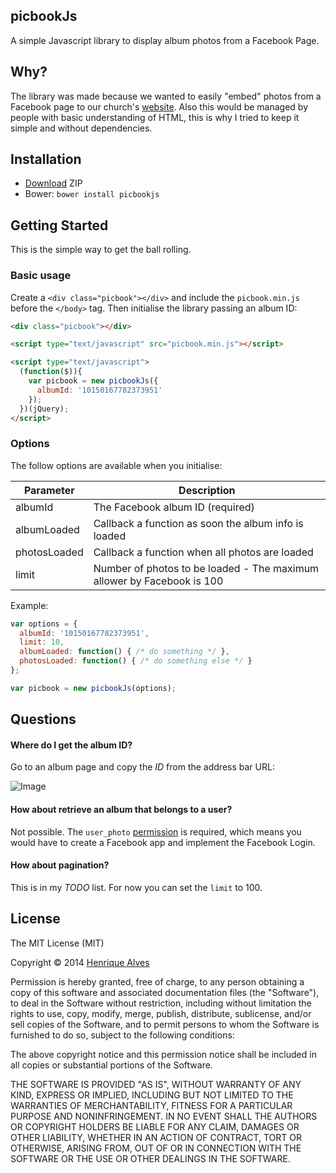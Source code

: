 picbookJs
-------

A simple Javascript library to display album photos from a Facebook Page.

## Why?

The library was made because we wanted to easily "embed" photos from a Facebook page to our church's [website](http://hillsong.co.uk). Also this would be managed by people with basic understanding of HTML, this is why I tried to keep it simple and without dependencies.

## Installation

- [Download](https://github.com/henriquea/picbookjs/archive/master.zip) ZIP
- Bower: `bower install picbookjs`

## Getting Started

This is the simple way to get the ball rolling.

### Basic usage

Create a `<div class="picbook"></div>` and include the `picbook.min.js` before the `</body>` tag. Then initialise the library passing an album ID:

```html
<div class="picbook"></div>

<script type="text/javascript" src="picbook.min.js"></script>

<script type="text/javascript">
  (function($)){
    var picbook = new picbookJs({
      albumId: '10150167782373951'
    });
  })(jQuery);
</script>
```

### Options

The follow options are available when you initialise:

| Parameter         | Description                                                            |
| ----------------- | ---------------------------------------------------------------------- |
|  albumId          | The Facebook album ID (required)                                       |
|  albumLoaded      | Callback a function as soon the album info is loaded                   |
|  photosLoaded     | Callback a function when all photos are loaded                         |
|  limit            | Number of photos to be loaded - The maximum allower by Facebook is 100 |

Example:

```javascript
var options = {
  albumId: '10150167782373951',
  limit: 10,
  albumLoaded: function() { /* do something */ },
  photosLoaded: function() { /* do something else */ }
};

var picbook = new picbookJs(options);
```

## Questions

#### Where do I get the album ID?

Go to an album page and copy the _ID_ from the address bar URL:

![Image](http://f.cl.ly/items/2s0L3f430q2l1I11101K/fb-album-id.gif)

#### How about retrieve an album that belongs to a user?

Not possible. The `user_photo` [permission](https://developers.facebook.com/docs/reference/login/#permissions) is required, which means you would have to create a Facebook app and implement the Facebook Login.

#### How about pagination?

This is in my _TODO_ list. For now you can set the `limit` to 100.

## License

The MIT License (MIT)

Copyright © 2014 [Henrique Alves](https://github.com/henriquea)

Permission is hereby granted, free of charge, to any person obtaining a copy of this software and associated documentation files (the "Software"), to deal in the Software without restriction, including without limitation the rights to use, copy, modify, merge, publish, distribute, sublicense, and/or sell copies of the Software, and to permit persons to whom the Software is furnished to do so, subject to the following conditions:

The above copyright notice and this permission notice shall be included in all copies or substantial portions of the Software.

THE SOFTWARE IS PROVIDED "AS IS", WITHOUT WARRANTY OF ANY KIND, EXPRESS OR IMPLIED, INCLUDING BUT NOT LIMITED TO THE WARRANTIES OF MERCHANTABILITY, FITNESS FOR A PARTICULAR PURPOSE AND NONINFRINGEMENT. IN NO EVENT SHALL THE AUTHORS OR COPYRIGHT HOLDERS BE LIABLE FOR ANY CLAIM, DAMAGES OR OTHER LIABILITY, WHETHER IN AN ACTION OF CONTRACT, TORT OR OTHERWISE, ARISING FROM, OUT OF OR IN CONNECTION WITH THE SOFTWARE OR THE USE OR OTHER DEALINGS IN THE SOFTWARE.
